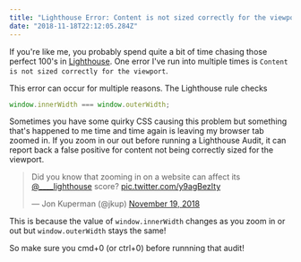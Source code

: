 ```yaml
---
title: "Lighthouse Error: Content is not sized correctly for the viewport"
date: "2018-11-18T22:12:05.284Z"
---
```


If you're like me, you probably spend quite a bit of time chasing those perfect 100's in [Lighthouse](https://developers.google.com/web/tools/lighthouse/). One error I've run into multiple times is `Content is not sized correctly for the viewport`.

This error can occur for multiple reasons. The Lighthouse rule checks

```javascript
window.innerWidth === window.outerWidth;
```

Sometimes you have some quirky CSS causing this problem but something that's happened to me time and time again is leaving my browser tab zoomed in. If you zoom in our out before running a Lighthouse Audit, it can report back a false positive for content not being correctly sized for the viewport.

<blockquote class="twitter-tweet" data-lang="en"><p lang="en" dir="ltr">Did you know that zooming in on a website can affect its <a href="https://twitter.com/____lighthouse?ref_src=twsrc%5Etfw">@____lighthouse</a> score? <a href="https://t.co/y9agBezIty">pic.twitter.com/y9agBezIty</a></p>&mdash; Jon Kuperman (@jkup) <a href="https://twitter.com/jkup/status/1064354253831958529?ref_src=twsrc%5Etfw">November 19, 2018</a></blockquote>
<script async src="https://platform.twitter.com/widgets.js" charset="utf-8"></script>

This is because the value of `window.innerWidth` changes as you zoom in or out but `window.outerWidth` stays the same!

So make sure you cmd+0 (or ctrl+0) before runnning that audit!
